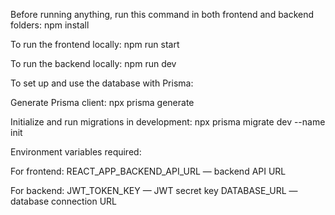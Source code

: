 Before running anything, run this command in both frontend and backend folders:
npm install

To run the frontend locally:
npm run start

To run the backend locally:
npm run dev

To set up and use the database with Prisma:

Generate Prisma client:
npx prisma generate

Initialize and run migrations in development:
npx prisma migrate dev --name init

Environment variables required:

For frontend:
REACT_APP_BACKEND_API_URL — backend API URL

For backend:
JWT_TOKEN_KEY — JWT secret key
DATABASE_URL — database connection URL

